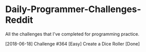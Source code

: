 # Daily-Programmer-Challenges-Reddit
All the challenges that I've completed for programming practice. 

[2018-06-18] Challenge #364 [Easy] Create a Dice Roller [Done]
